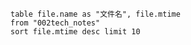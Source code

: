 ```dataview
table file.name as "文件名", file.mtime
from "002tech_notes"
sort file.mtime desc limit 10
```
